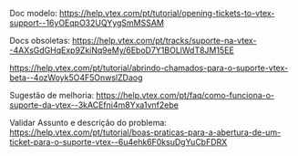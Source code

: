 Doc modelo: https://help.vtex.com/pt/tutorial/opening-tickets-to-vtex-support--16yOEqpO32UQYygSmMSSAM

Docs obsoletas: https://help.vtex.com/pt/tracks/suporte-na-vtex--4AXsGdGHqExp9ZkiNq9eMy/6EboD7Y1BOLlWdT8JM15EE

https://help.vtex.com/pt/tutorial/abrindo-chamados-para-o-suporte-vtex-beta--4ozWoyk5O4F5OnwslZDaog

Sugestão de melhoria: https://help.vtex.com/pt/faq/como-funciona-o-suporte-da-vtex--3kACEfni4m8Yxa1vnf2ebe

Validar Assunto e descrição do problema: https://help.vtex.com/pt/tutorial/boas-praticas-para-a-abertura-de-um-ticket-para-o-suporte-vtex--6u4ehk6F0ksuDgYuCbFDRX
